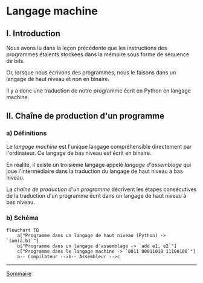 # Langage machine

## I. Introduction

Nous avons lu dans la leçon précédente que les instructions des programmes étaients stockées dans la mémoire sous forme de séquence de bits.

Or, lorsque nous écrivons des programmes, nous le faisons dans un langage de haut niveau et non en binaire.

Il y a donc une traduction de notre programme écrit en Python en langage machine.

## II. Chaîne de production d'un programme

### a) Définitions

Le *langage machine* est l'unique langage compréhensible directement par l'ordinateur. Ce langage de bas niveau est écrit en binaire.

En réalité, il existe un troisième langage appelé *langage d'assemblage* qui joue l'intermédiaire dans la traduction du langage de haut niveau à bas niveau.

La *chaîne de production d'un programme* décrivent les étapes consécutives de la traduction d'un programme écrit dans un langage de haut niveau à bas niveau.

### b) Schéma

```mermaid
flowchart TB
    a["Programme dans un langage de haut niveau (Python) -> `sum(a,b)`"]
    b["Programme dans un langage d'assemblage -> `add e1, e2`"]
    c["Programme dans le langage machine -> `0011 00011010 11100100`"]
    a-- Compilateur -->b-- Assembleur -->c
```

______________

[Sommaire](./../README.md)
